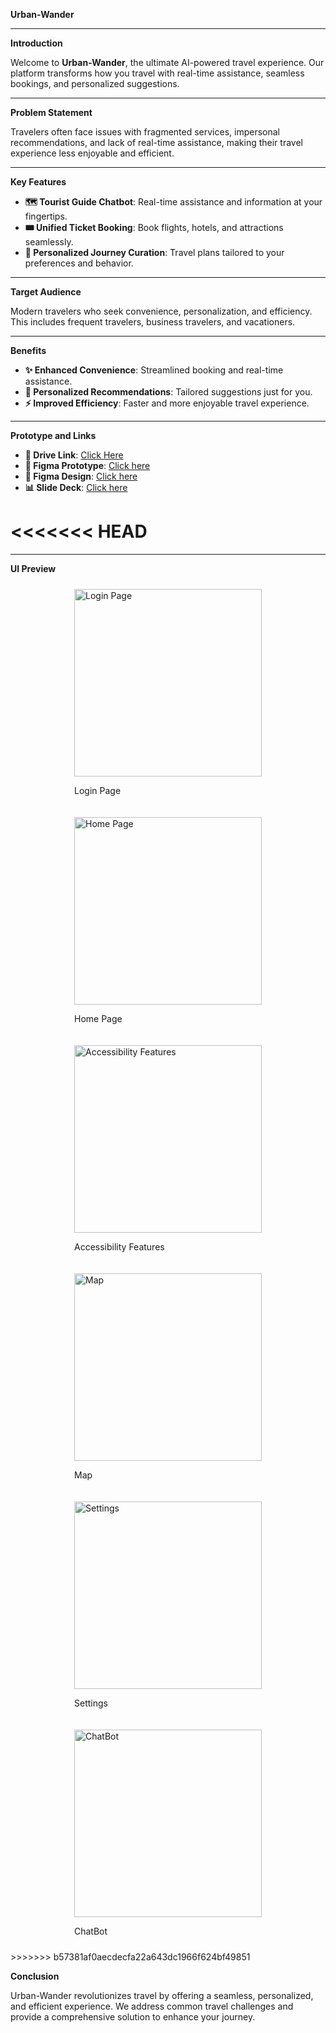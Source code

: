 

**Urban-Wander**

---

**Introduction**

Welcome to **Urban-Wander**, the ultimate AI-powered travel experience. Our platform transforms how you travel with real-time assistance, seamless bookings, and personalized suggestions.

---

**Problem Statement**

Travelers often face issues with fragmented services, impersonal recommendations, and lack of real-time assistance, making their travel experience less enjoyable and efficient.

---

**Key Features**

- **🗺️ Tourist Guide Chatbot**: Real-time assistance and information at your fingertips.
- **🎟️ Unified Ticket Booking**: Book flights, hotels, and attractions seamlessly.
- **📅 Personalized Journey Curation**: Travel plans tailored to your preferences and behavior.

---

**Target Audience**

Modern travelers who seek convenience, personalization, and efficiency. This includes frequent travelers, business travelers, and vacationers.

---

**Benefits**

- **✨ Enhanced Convenience**: Streamlined booking and real-time assistance.
- **🌟 Personalized Recommendations**: Tailored suggestions just for you.
- **⚡ Improved Efficiency**: Faster and more enjoyable travel experience.

---

**Prototype and Links**

- **📂 Drive Link**: [Click Here](https://drive.google.com/file/d/1cteC1JGbz0wD3_bjjaCF6KDEk7Kw8xKZ/view?usp=sharing)
- **🔗 Figma Prototype**: [Click here](https://www.figma.com/proto/PgElStuj12bRJWbsNVxfS1/Untitled?node-id=1-3&p=f&t=PS8qy0FfGDnWGRCs-1&scaling=scale-down&content-scaling=fixed&page-id=0%3A1&starting-point-node-id=1%3A2)
- **🎨 Figma Design**: [Click here](https://www.figma.com/design/PgElStuj12bRJWbsNVxfS1/Untitled?node-id=0-1&p=f&t=TUvgvlvoP1gHau46-0)
- **📊 Slide Deck**: [Click here](https://docs.google.com/presentation/d/1mcYsL3_UoABX2fj_lAKZwPd1zbFo6lKALmJN4xlXseA/edit?usp=sharing)

<<<<<<< HEAD
=======
---

**UI Preview**
<div style="display: flex; flex-wrap: wrap; justify-content: space-evenly;">
   <div style="margin: 10px;">
      <img src="./Login page.png" alt="Login Page" style="width: 300px;">
      <p>Login Page</p>
   </div>
   <div style="margin: 10px;">
      <img src="./Home page.png" alt="Home Page" style="width: 300px;">
      <p>Home Page</p>
   </div>
   <div style="margin: 10px;">
      <img src="./accessibility features.png" alt="Accessibility Features" style="width: 300px;">
      <p>Accessibility Features</p>
   </div>
   <div style="margin: 10px;">
      <img src="./Map.png" alt="Map" style="width: 300px;">
      <p>Map</p>
   </div>
   <div style="margin: 10px;">
      <img src="./Settings.png" alt="Settings" style="width: 300px;">
      <p>Settings</p>
   </div>
   <div style="margin: 10px;">
      <img src="./ChatBot.png" alt="ChatBot" style="width: 300px;">
      <p>ChatBot</p>
   </div>
</div>
>>>>>>> b57381af0aecdecfa22a643dc1966f624bf49851

**Conclusion**

Urban-Wander revolutionizes travel by offering a seamless, personalized, and efficient experience. We address common travel challenges and provide a comprehensive solution to enhance your journey.
